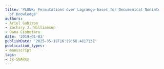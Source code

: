 ```yaml
---
title: 'PLONK: Permutations over Lagrange-bases for Oecumenical Noninteractive Arguments
  of Knowledge'
authors:
- Ariel Gabizon
- Zachary J. Williamson
- Oana Ciobotaru
date: '2019-01-01'
publishDate: '2025-05-18T16:29:50.481713Z'
publication_types:
- manuscript
tags:
- zk-SNARKs
---
```

